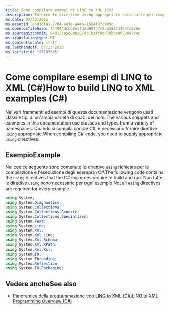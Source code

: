 ```yaml
---
title: Come compilare esempi di LINQ to XML (C#)
description: Fornire le direttive using appropriate necessarie per compilare C# per eseguire i frammenti di codice forniti ed esempi di LINQ to XML.
ms.date: 07/20/2015
ms.assetid: e5d18fa1-2704-48fe-a44b-1564f97c9e9c
ms.openlocfilehash: f54944dcb68e1fd7d00f37c9c5381f345efc820e
ms.sourcegitcommit: 04022ca5d00b2074e1b1ffdbd76bec4950697c4c
ms.translationtype: MT
ms.contentlocale: it-IT
ms.lasthandoff: 07/23/2020
ms.locfileid: "87103585"
---
```

# <a name="how-to-build-linq-to-xml-examples-c"></a><span data-ttu-id="07b64-103">Come compilare esempi di LINQ to XML (C#)</span><span class="sxs-lookup"><span data-stu-id="07b64-103">How to build LINQ to XML examples (C#)</span></span>
<span data-ttu-id="07b64-104">Nei vari frammenti ed esempi di questa documentazione vengono usati classi e tipi di un'ampia varietà di spazi dei nomi.</span><span class="sxs-lookup"><span data-stu-id="07b64-104">The various snippets and examples in this documentation use classes and types from a variety of namespaces.</span></span> <span data-ttu-id="07b64-105">Quando si compila codice C#, è necessario fornire direttive `using` appropriate.</span><span class="sxs-lookup"><span data-stu-id="07b64-105">When compiling C# code, you need to supply appropriate `using` directives.</span></span>  
  
## <a name="example"></a><span data-ttu-id="07b64-106">Esempio</span><span class="sxs-lookup"><span data-stu-id="07b64-106">Example</span></span>  
 <span data-ttu-id="07b64-107">Nel codice seguente sono contenute le direttive `using` richieste per la compilazione e l'esecuzione degli esempi in C#.</span><span class="sxs-lookup"><span data-stu-id="07b64-107">The following code contains the `using` directives that the C# examples require to build and run.</span></span> <span data-ttu-id="07b64-108">Non tutte le direttive `using` sono necessarie per ogni esempio.</span><span class="sxs-lookup"><span data-stu-id="07b64-108">Not all `using` directives are required for every example.</span></span>  
  
```csharp  
using System;  
using System.Diagnostics;  
using System.Collections;  
using System.Collections.Generic;  
using System.Collections.Specialized;  
using System.Text;  
using System.Linq;  
using System.Xml;  
using System.Xml.Linq;  
using System.Xml.Schema;  
using System.Xml.XPath;  
using System.Xml.Xsl;  
using System.IO;  
using System.Threading;  
using System.Reflection;  
using System.IO.Packaging;  
```  
  
## <a name="see-also"></a><span data-ttu-id="07b64-109">Vedere anche</span><span class="sxs-lookup"><span data-stu-id="07b64-109">See also</span></span>

- [<span data-ttu-id="07b64-110">Panoramica della programmazione con LINQ to XML (C#)</span><span class="sxs-lookup"><span data-stu-id="07b64-110">LINQ to XML Programming Overview (C#)</span></span>](./linq-to-xml-overview.md)
